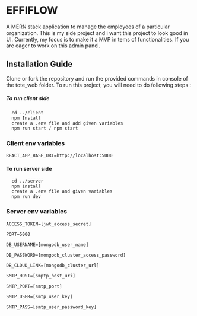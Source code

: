 
# EFFIFLOW

A MERN stack application to manage the employees of a particular organization. This is my side project and i want this project to look good in UI. Currently, my focus is to make it a MVP in tems of functionalities. If you are eager to work on this admin panel.




## Installation Guide

Clone or fork the repository and run the provided commands in console of the tote_web folder. To run this project, you will need to do following steps :

##### To run client side

```http
  cd ../client
  npm Install
  create a .env file and add given variables
  npm run start / npm start
```
### Client env variables

  `REACT_APP_BASE_URI=http://localhost:5000`

#### To run server side

```http
  cd ../server
  npm install
  create a .env file and given variables
  npm run dev
```
### Server env variables


  `ACCESS_TOKEN=[jwt_access_secret]`

  `PORT=5000`

  `DB_USERNAME=[mongodb_user_name]`

  `DB_PASSWORD=[mongodb_cluster_access_password]`

  `DB_CLOUD_LINK=[mongodb_cluster_url]`

  `SMTP_HOST=[smptp_host_uri]`

  `SMTP_PORT=[smtp_port]`

  `SMTP_USER=[smtp_user_key]`

  `SMTP_PASS=[smtp_user_password_key]`

